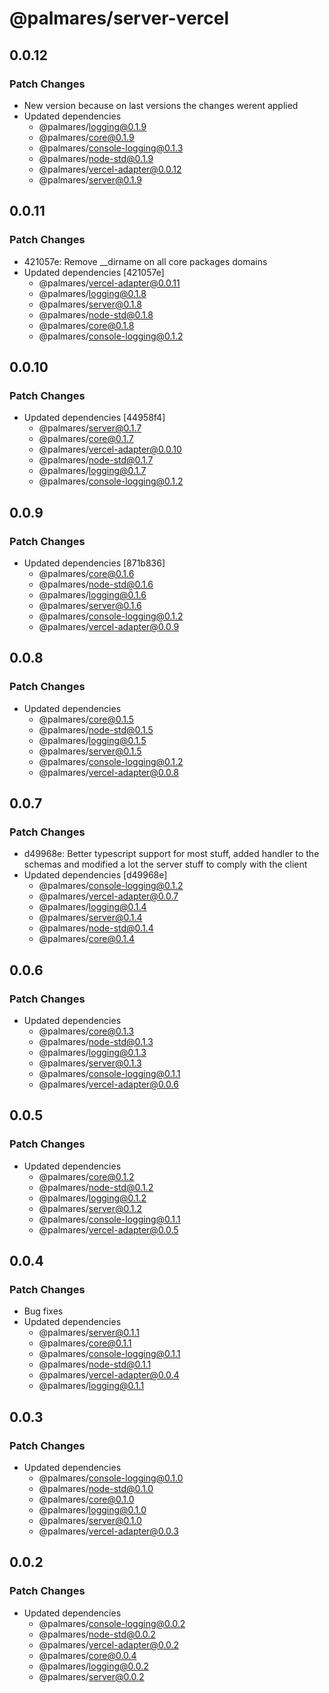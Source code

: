 # @palmares/server-vercel

## 0.0.12

### Patch Changes

- New version because on last versions the changes werent applied
- Updated dependencies
  - @palmares/logging@0.1.9
  - @palmares/core@0.1.9
  - @palmares/console-logging@0.1.3
  - @palmares/node-std@0.1.9
  - @palmares/vercel-adapter@0.0.12
  - @palmares/server@0.1.9

## 0.0.11

### Patch Changes

- 421057e: Remove \_\_dirname on all core packages domains
- Updated dependencies [421057e]
  - @palmares/vercel-adapter@0.0.11
  - @palmares/logging@0.1.8
  - @palmares/server@0.1.8
  - @palmares/node-std@0.1.8
  - @palmares/core@0.1.8
  - @palmares/console-logging@0.1.2

## 0.0.10

### Patch Changes

- Updated dependencies [44958f4]
  - @palmares/server@0.1.7
  - @palmares/core@0.1.7
  - @palmares/vercel-adapter@0.0.10
  - @palmares/node-std@0.1.7
  - @palmares/logging@0.1.7
  - @palmares/console-logging@0.1.2

## 0.0.9

### Patch Changes

- Updated dependencies [871b836]
  - @palmares/core@0.1.6
  - @palmares/node-std@0.1.6
  - @palmares/logging@0.1.6
  - @palmares/server@0.1.6
  - @palmares/console-logging@0.1.2
  - @palmares/vercel-adapter@0.0.9

## 0.0.8

### Patch Changes

- Updated dependencies
  - @palmares/core@0.1.5
  - @palmares/node-std@0.1.5
  - @palmares/logging@0.1.5
  - @palmares/server@0.1.5
  - @palmares/console-logging@0.1.2
  - @palmares/vercel-adapter@0.0.8

## 0.0.7

### Patch Changes

- d49968e: Better typescript support for most stuff, added handler to the schemas and modified a lot the server stuff to comply with the client
- Updated dependencies [d49968e]
  - @palmares/console-logging@0.1.2
  - @palmares/vercel-adapter@0.0.7
  - @palmares/logging@0.1.4
  - @palmares/server@0.1.4
  - @palmares/node-std@0.1.4
  - @palmares/core@0.1.4

## 0.0.6

### Patch Changes

- Updated dependencies
  - @palmares/core@0.1.3
  - @palmares/node-std@0.1.3
  - @palmares/logging@0.1.3
  - @palmares/server@0.1.3
  - @palmares/console-logging@0.1.1
  - @palmares/vercel-adapter@0.0.6

## 0.0.5

### Patch Changes

- Updated dependencies
  - @palmares/core@0.1.2
  - @palmares/node-std@0.1.2
  - @palmares/logging@0.1.2
  - @palmares/server@0.1.2
  - @palmares/console-logging@0.1.1
  - @palmares/vercel-adapter@0.0.5

## 0.0.4

### Patch Changes

- Bug fixes
- Updated dependencies
  - @palmares/server@0.1.1
  - @palmares/core@0.1.1
  - @palmares/console-logging@0.1.1
  - @palmares/node-std@0.1.1
  - @palmares/vercel-adapter@0.0.4
  - @palmares/logging@0.1.1

## 0.0.3

### Patch Changes

- Updated dependencies
  - @palmares/console-logging@0.1.0
  - @palmares/node-std@0.1.0
  - @palmares/core@0.1.0
  - @palmares/logging@0.1.0
  - @palmares/server@0.1.0
  - @palmares/vercel-adapter@0.0.3

## 0.0.2

### Patch Changes

- Updated dependencies
  - @palmares/console-logging@0.0.2
  - @palmares/node-std@0.0.2
  - @palmares/vercel-adapter@0.0.2
  - @palmares/core@0.0.4
  - @palmares/logging@0.0.2
  - @palmares/server@0.0.2
